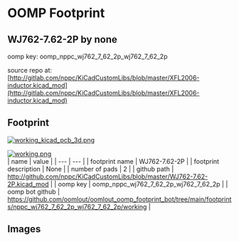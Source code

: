 # OOMP Footprint  
## WJ762-7.62-2P  by none  
  
oomp key: oomp_nppc_wj762_7_62_2p_wj762_7_62_2p  
  
source repo at: [http://gitlab.com/nppc/KiCadCustomLibs/blob/master/XFL2006-inductor.kicad_mod](http://gitlab.com/nppc/KiCadCustomLibs/blob/master/XFL2006-inductor.kicad_mod)  
## Footprint  
  
[![working_kicad_pcb_3d.png](working_kicad_pcb_3d_600.png)](working_kicad_pcb_3d.png)  
  
[![working.png](working_600.png)](working.png)  
| name | value | 
| --- | --- | 
| footprint name | WJ762-7.62-2P | 
| footprint description | None | 
| number of pads | 2 | 
| github path | http://github.com/nppc/KiCadCustomLibs/blob/master/WJ762-7.62-2P.kicad_mod | 
| oomp key | oomp_nppc_wj762_7_62_2p_wj762_7_62_2p | 
| oomp bot github | https://github.com/oomlout/oomlout_oomp_footprint_bot/tree/main/footprints/nppc_wj762_7_62_2p_wj762_7_62_2p/working | 
## Images  
